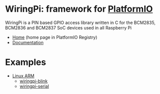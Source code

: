 
# WiringPi: framework for [PlatformIO](https://platformio.org)

WiringPi is a PIN based GPIO access library written in C for the BCM2835, BCM2836 and BCM2837 SoC devices used in all Raspberry Pi

* [Home](https://platformio.org/frameworks/wiringpi) (home page in PlatformIO Registry)
* [Documentation](https://docs.platformio.org/page/frameworks/wiringpi.html)

# Examples

- [Linux ARM](https://github.com/platformio/platform-linux_arm)
  * [wiringpi-blink](https://github.com/platformio/platform-linux_arm/tree/master/examples/wiringpi-blink)
  * [wiringpi-serial](https://github.com/platformio/platform-linux_arm/tree/master/examples/wiringpi-serial)

